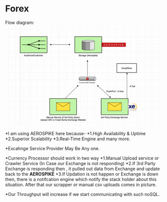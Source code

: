 # Forex

 Flow diagram:
![alt text](./process.png)

*I am using AEROSPIKE here because-
*1.High Availability & Uptime
*2.Superior Scalability
*3.Real-Time Engine and many more.

*Excahnge Service Provider May Be Any one.

*Currency Processor should work in two way
*1.Manual Upload service or Crawler Service (In Case our Exchange is not responding)
*2.If 3rd Party Exchange is responding then , it pulled out data from Exchange and update back to the **AEROSPIKE**
*3.If Updation is not happen or Exchange is down then, there is a notifcation engine which notify the stack holder 
about this situation.
After that our scrapper or manual csv uploads comes in picture.

*Our Throughput will increase if we start communicating with such noSQL.


